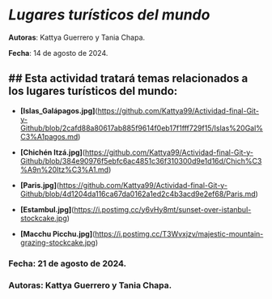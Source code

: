 # ***Lugares turísticos del mundo***


**Autoras**: Kattya Guerrero y Tania Chapa.

**Fecha**: 14 de agosto de 2024.

## ## Esta actividad tratará temas relacionados a los lugares turísticos del mundo:

- **[Islas_Galápagos.jpg]**(https://github.com/Kattya99/Actividad-final-Git-y-Github/blob/2cafd88a80617ab885f9614f0eb17f1fff729f15/Islas%20Gal%C3%A1pagos.md) 

- **[Chichén Itzá.jpg]**(https://github.com/Kattya99/Actividad-final-Git-y-Github/blob/384e90976f5ebfc6ac4851c36f310300d9e1d16d/Chich%C3%A9n%20Itz%C3%A1.md)

- **[Paris.jpg]**(https://github.com/Kattya99/Actividad-final-Git-y-Github/blob/4d1204da116ca67da0162a1ed2c4b3acd9e2ef68/Paris.md)

- **[Estambul.jpg]**(https://i.postimg.cc/y6vHy8mt/sunset-over-istanbul-stockcake.jpg)

- **[Macchu Picchu.jpg]**(https://i.postimg.cc/T3Wvxjzv/majestic-mountain-grazing-stockcake.jpg)


### **Fecha**: 21 de agosto de 2024.

### **Autoras**: Kattya Guerrero y Tania Chapa.
